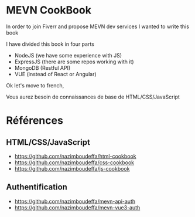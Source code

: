 # MEVN CookBook

In order to join Fiverr and propose MEVN dev services I wanted to write this book

I have divided this book in four parts

* NodeJS (we have some experience with JS)
* ExpressJS (there are some repos working with it)
* MongoDB (Restful API) 
* VUE (instead of React or Angular)

Ok let's move to french,

Vous aurez besoin de connaissances de base de HTML/CSS/JavaScript

# Références

## HTML/CSS/JavaScript

* https://github.com/nazimboudeffa/html-cookbook
* https://github.com/nazimboudeffa/css-cookbook
* https://github.com/nazimboudeffa/js-cookbook

## Authentification

* https://github.com/nazimboudeffa/mevn-api-auth
* https://github.com/nazimboudeffa/mevn-vue3-auth
